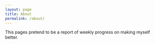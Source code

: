 ```yaml
---
layout: page
title: About
permalink: /about/
---
```


This pages pretend to be a report of weekly progress on making myself better.
